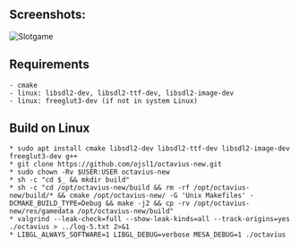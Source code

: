Screenshots:
----------
![Slotgame](https://germanaizek.github.io/screens/octavius.png "Slotgame")

Requirements
----------
    - cmake
    - linux: libsdl2-dev, libsdl2-ttf-dev, libsdl2-image-dev
    - linux: freeglut3-dev (if not in system Linux)

Build on Linux
----------
    * sudo apt install cmake libsdl2-dev libsdl2-ttf-dev libsdl2-image-dev freeglut3-dev g++
    * git clone https://github.com/ojsl1/octavius-new.git
    * sudo chown -Rv $USER:USER octavius-new
    * sh -c "cd $_ && mkdir build"
    * sh -c "cd /opt/octavius-new/build && rm -rf /opt/octavius-new/build/* && cmake /opt/octavius-new/ -G 'Unix Makefiles' -DCMAKE_BUILD_TYPE=Debug && make -j2 && cp -rv /opt/octavius-new/res/gamedata /opt/octavius-new/build"
    * valgrind --leak-check=full --show-leak-kinds=all --track-origins=yes ./octavius > ../log-5.txt 2>&1
    * LIBGL_ALWAYS_SOFTWARE=1 LIBGL_DEBUG=verbose MESA_DEBUG=1 ./octavius

